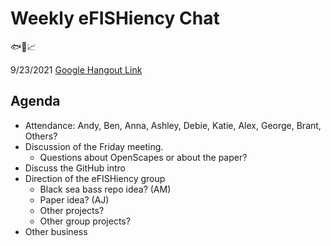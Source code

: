 # Weekly eFISHiency Chat #

🐟📡📈

9/23/2021
[Google Hangout Link](meet.google.com/pqv-rhba-kuo)

## Agenda ## 

- Attendance: Andy, Ben, Anna, Ashley, Debie, Katie, Alex, George, Brant, Others?
- Discussion of the Friday meeting.
  - Questions about OpenScapes or about the paper?
- Discuss the GitHub intro
- Direction of the eFISHiency group
  - Black sea bass repo idea? (AM)
  - Paper idea? (AJ)
  - Other projects?
  - Other group projects?
- Other business
